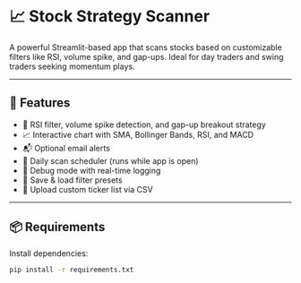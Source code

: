 # 📈 Stock Strategy Scanner

A powerful Streamlit-based app that scans stocks based on customizable filters like RSI, volume spike, and gap-ups. Ideal for day traders and swing traders seeking momentum plays.

---

## 🚀 Features

- 🧠 RSI filter, volume spike detection, and gap-up breakout strategy
- 📈 Interactive chart with SMA, Bollinger Bands, RSI, and MACD
- 📬 Optional email alerts
- 📅 Daily scan scheduler (runs while app is open)
- 🧪 Debug mode with real-time logging
- 💾 Save & load filter presets
- 📁 Upload custom ticker list via CSV

---

## 📦 Requirements

Install dependencies:

```bash
pip install -r requirements.txt
